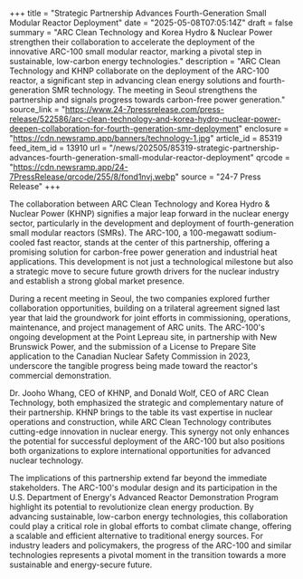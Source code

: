 +++
title = "Strategic Partnership Advances Fourth-Generation Small Modular Reactor Deployment"
date = "2025-05-08T07:05:14Z"
draft = false
summary = "ARC Clean Technology and Korea Hydro & Nuclear Power strengthen their collaboration to accelerate the deployment of the innovative ARC-100 small modular reactor, marking a pivotal step in sustainable, low-carbon energy technologies."
description = "ARC Clean Technology and KHNP collaborate on the deployment of the ARC-100 reactor, a significant step in advancing clean energy solutions and fourth-generation SMR technology. The meeting in Seoul strengthens the partnership and signals progress towards carbon-free power generation."
source_link = "https://www.24-7pressrelease.com/press-release/522586/arc-clean-technology-and-korea-hydro-nuclear-power-deepen-collaboration-for-fourth-generation-smr-deployment"
enclosure = "https://cdn.newsramp.app/banners/technology-1.jpg"
article_id = 85319
feed_item_id = 13910
url = "/news/202505/85319-strategic-partnership-advances-fourth-generation-small-modular-reactor-deployment"
qrcode = "https://cdn.newsramp.app/24-7PressRelease/qrcode/255/8/fond1nvj.webp"
source = "24-7 Press Release"
+++

<p>The collaboration between ARC Clean Technology and Korea Hydro & Nuclear Power (KHNP) signifies a major leap forward in the nuclear energy sector, particularly in the development and deployment of fourth-generation small modular reactors (SMRs). The ARC-100, a 100-megawatt sodium-cooled fast reactor, stands at the center of this partnership, offering a promising solution for carbon-free power generation and industrial heat applications. This development is not just a technological milestone but also a strategic move to secure future growth drivers for the nuclear industry and establish a strong global market presence.</p><p>During a recent meeting in Seoul, the two companies explored further collaboration opportunities, building on a trilateral agreement signed last year that laid the groundwork for joint efforts in commissioning, operations, maintenance, and project management of ARC units. The ARC-100's ongoing development at the Point Lepreau site, in partnership with New Brunswick Power, and the submission of a License to Prepare Site application to the Canadian Nuclear Safety Commission in 2023, underscore the tangible progress being made toward the reactor's commercial demonstration.</p><p>Dr. Jooho Whang, CEO of KHNP, and Donald Wolf, CEO of ARC Clean Technology, both emphasized the strategic and complementary nature of their partnership. KHNP brings to the table its vast expertise in nuclear operations and construction, while ARC Clean Technology contributes cutting-edge innovation in nuclear energy. This synergy not only enhances the potential for successful deployment of the ARC-100 but also positions both organizations to explore international opportunities for advanced nuclear technology.</p><p>The implications of this partnership extend far beyond the immediate stakeholders. The ARC-100's modular design and its participation in the U.S. Department of Energy's Advanced Reactor Demonstration Program highlight its potential to revolutionize clean energy production. By advancing sustainable, low-carbon energy technologies, this collaboration could play a critical role in global efforts to combat climate change, offering a scalable and efficient alternative to traditional energy sources. For industry leaders and policymakers, the progress of the ARC-100 and similar technologies represents a pivotal moment in the transition towards a more sustainable and energy-secure future.</p>
